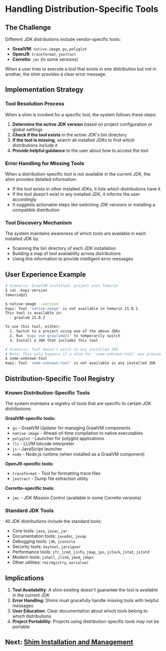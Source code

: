 # Handling Distribution-Specific Tools

## The Challenge

Different JDK distributions include vendor-specific tools:

- **GraalVM**: `native-image`, `gu`, `polyglot`
- **OpenJ9**: `traceformat`, `jextract`
- **Corretto**: `jmc` (in some versions)

When a user tries to execute a tool that exists in one distribution but not in another, the shim provides a clear error message.

## Implementation Strategy

### Tool Resolution Process

When a shim is invoked for a specific tool, the system follows these steps:

1. **Determine the active JDK version** based on project configuration or global settings
2. **Check if the tool exists** in the active JDK's bin directory
3. **If the tool is missing**, search all installed JDKs to find which distributions include it
4. **Provide helpful guidance** to the user about how to access the tool

### Error Handling for Missing Tools

When a distribution-specific tool is not available in the current JDK, the shim provides detailed information:

- If the tool exists in other installed JDKs, it lists which distributions have it
- If the tool doesn't exist in any installed JDK, it informs the user accordingly
- It suggests actionable steps like switching JDK versions or installing a compatible distribution

### Tool Discovery Mechanism

The system maintains awareness of which tools are available in each installed JDK by:

- Scanning the bin directory of each JDK installation
- Building a map of tool availability across distributions
- Using this information to provide intelligent error messages

## User Experience Example

```bash
# Scenario: GraalVM installed, project uses Temurin
$ cat .kopi-version
temurin@21

$ native-image --version
kopi: Tool 'native-image' is not available in temurin 21.0.1
This tool is available in:
  - graalvm 21.0.2

To use this tool, either:
  1. Switch to a project using one of the above JDKs
  2. Run 'kopi use graalvm@21' to temporarily switch
  3. Install a JDK that includes this tool

# Scenario: Tool doesn't exist in any installed JDK
# Note: This only happens if a shim for 'some-unknown-tool' was previously created
$ some-unknown-tool
kopi: Tool 'some-unknown-tool' is not available in any installed JDK
```

## Distribution-Specific Tool Registry

### Known Distribution-Specific Tools

The system maintains a registry of tools that are specific to certain JDK distributions:

**GraalVM-specific tools:**

- `gu` - GraalVM Updater for managing GraalVM components
- `native-image` - Ahead-of-time compilation to native executables
- `polyglot` - Launcher for polyglot applications
- `lli` - LLVM bitcode interpreter
- `js` - JavaScript launcher
- `node` - Node.js runtime (when installed as a GraalVM component)

**OpenJ9-specific tools:**

- `traceformat` - Tool for formatting trace files
- `jextract` - Dump file extraction utility

**Corretto-specific tools:**

- `jmc` - JDK Mission Control (available in some Corretto versions)

### Standard JDK Tools

All JDK distributions include the standard tools:

- Core tools: `java`, `javac`, `jar`
- Documentation tools: `javadoc`, `javap`
- Debugging tools: `jdb`, `jconsole`
- Security tools: `keytool`, `jarsigner`
- Performance tools: `jfr`, `jcmd`, `jinfo`, `jmap`, `jps`, `jstack`, `jstat`, `jstatd`
- Modern tools: `jshell`, `jlink`, `jmod`, `jdeps`
- Other utilities: `rmiregistry`, `serialver`

## Implications

1. **Tool Availability**: A shim existing doesn't guarantee the tool is available in the current JDK
2. **Error Handling**: Shims must gracefully handle missing tools with helpful messages
3. **User Education**: Clear documentation about which tools belong to which distributions
4. **Project Portability**: Projects using distribution-specific tools may not be portable

## Next: [Shim Installation and Management](./10-shim-installation-management.md)
